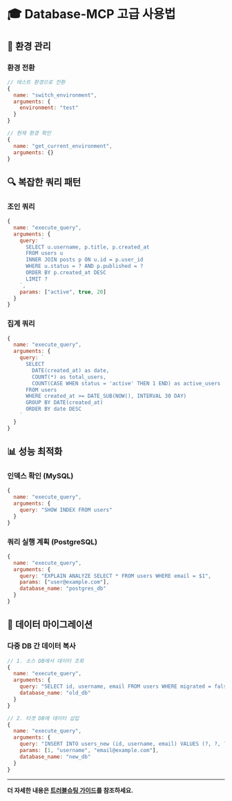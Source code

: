 # 🎓 Database-MCP 고급 사용법

## 🔧 환경 관리

### 환경 전환
```javascript
// 테스트 환경으로 전환
{
  name: "switch_environment",
  arguments: {
    environment: "test"
  }
}

// 현재 환경 확인
{
  name: "get_current_environment", 
  arguments: {}
}
```

## 🔍 복잡한 쿼리 패턴

### 조인 쿼리
```javascript
{
  name: "execute_query",
  arguments: {
    query: `
      SELECT u.username, p.title, p.created_at
      FROM users u
      INNER JOIN posts p ON u.id = p.user_id
      WHERE u.status = ? AND p.published = ?
      ORDER BY p.created_at DESC
      LIMIT ?
    `,
    params: ["active", true, 20]
  }
}
```

### 집계 쿼리
```javascript
{
  name: "execute_query",
  arguments: {
    query: `
      SELECT 
        DATE(created_at) as date,
        COUNT(*) as total_users,
        COUNT(CASE WHEN status = 'active' THEN 1 END) as active_users
      FROM users 
      WHERE created_at >= DATE_SUB(NOW(), INTERVAL 30 DAY)
      GROUP BY DATE(created_at)
      ORDER BY date DESC
    `
  }
}
```

## 📊 성능 최적화

### 인덱스 확인 (MySQL)
```javascript
{
  name: "execute_query",
  arguments: {
    query: "SHOW INDEX FROM users"
  }
}
```

### 쿼리 실행 계획 (PostgreSQL)
```javascript
{
  name: "execute_query",
  arguments: {
    query: "EXPLAIN ANALYZE SELECT * FROM users WHERE email = $1",
    params: ["user@example.com"],
    database_name: "postgres_db"
  }
}
```

## 🔄 데이터 마이그레이션

### 다중 DB 간 데이터 복사
```javascript
// 1. 소스 DB에서 데이터 조회
{
  name: "execute_query",
  arguments: {
    query: "SELECT id, username, email FROM users WHERE migrated = false",
    database_name: "old_db"
  }
}

// 2. 타겟 DB에 데이터 삽입
{
  name: "execute_query", 
  arguments: {
    query: "INSERT INTO users_new (id, username, email) VALUES (?, ?, ?)",
    params: [1, "username", "email@example.com"],
    database_name: "new_db"
  }
}
```

---

**더 자세한 내용은 [트러블슈팅 가이드](05-troubleshooting.md)를 참조하세요.**
